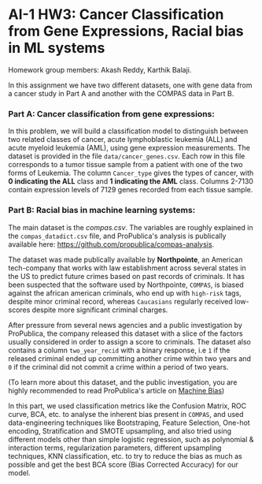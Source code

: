 # AI-1 HW3: Cancer Classification from Gene Expressions, Racial bias in ML systems
Homework group members: Akash Reddy, Karthik Balaji.

In this assignment we have two different datasets, one with gene data from a cancer study in Part A and another with the COMPAS data in Part B.

### Part A: Cancer classification from gene expressions:

In this problem, we will build a classification model to distinguish between two related classes of cancer, acute lymphoblastic leukemia (ALL) and acute myeloid leukemia (AML), using gene expression measurements. The dataset is provided in the file `data/cancer_genes.csv`. Each row in this file corresponds to a tumor tissue sample from a patient with one of the two forms of Leukemia. The column `Cancer_type` gives the types of cancer, with **0 indicating the ALL** class and **1 indicating the AML** class. Columns 2-7130 contain expression levels of 7129 genes recorded from each tissue sample. 

### Part B: Racial bias in machine learning systems:

The main dataset is the *compas.csv*. The variables are roughly explained in the `compas_datadict.csv` file, and ProPublica's analysis is publically available here: https://github.com/propublica/compas-analysis.

The dataset was made publically available by **Northpointe**, an American tech-company that works with law establishment across several states in the US to predict future crimes based on past records of criminals. It has been suspected that the software used by Northpointe, `COMPAS`, is biased against the african american criminals, who end up with `high-risk` tags, despite minor criminal record, whereas `Caucasians` regularly received low-scores despite more significant criminal charges.

After pressure from several news agencies and a public investigation by ProPublica, the company released this dataset with a slice of the factors usually considered in order to assign a score to criminals. The dataset also contains a column `two_year_recid` with a binary response, i.e `1` if the released criminal ended up committing another crime within two years and `0` if the criminal did not commit a crime within a period of two years.

(To learn more about this dataset, and the public investigation, you are highly recommended to read ProPublica's article on [Machine Bias](https://www.propublica.org/article/machine-bias-risk-assessments-in-criminal-sentencing))

In this part, we used classification metrics like the Confusion Matrix, ROC curve, BCA, etc. to analyse the inherent bias present in `COMPAS`, and used data-engineering techniques like Bootstraping, Feature Selection, One-hot encoding, Stratification and SMOTE upsampling, and also tried using different models other than simple logistic regression, such as polynomial & interaction terms, regularization parameters, different upsampling techniques, KNN classification, etc. to try to reduce the bias as much as possible and get the best BCA score (Bias Corrected Accuracy) for our model.

